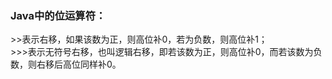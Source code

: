 ### Java中的位运算符：  
 \>\>表示右移，如果该数为正，则高位补0，若为负数，则高位补1；  
 \>\>\>表示无符号右移，也叫逻辑右移，即若该数为正，则高位补0，而若该数为负数，则右移后高位同样补0。 
